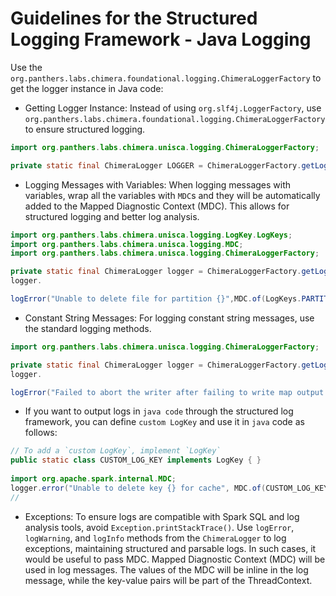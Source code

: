 # Guidelines for the Structured Logging Framework - Java Logging

Use the ```org.panthers.labs.chimera.foundational.logging.ChimeraLoggerFactory``` to get the logger instance in Java code:

* Getting Logger Instance: Instead of using `org.slf4j.LoggerFactory`, use `org.panthers.labs.chimera.foundational.logging.ChimeraLoggerFactory` to ensure structured logging.

```java
import org.panthers.labs.chimera.unisca.logging.ChimeraLoggerFactory;

private static final ChimeraLogger LOGGER = ChimeraLoggerFactory.getLogger();
```

* Logging Messages with Variables: When logging messages with variables, wrap all the variables with `MDC`s and they will be automatically added to the Mapped Diagnostic Context (MDC). This allows for structured logging and better log analysis.

```java
import org.panthers.labs.chimera.unisca.logging.LogKey.LogKeys;
import org.panthers.labs.chimera.unisca.logging.MDC;
import org.panthers.labs.chimera.unisca.logging.ChimeraLoggerFactory;

private static final ChimeraLogger logger = ChimeraLoggerFactory.getLogger();
logger.

logError("Unable to delete file for partition {}",MDC.of(LogKeys.PARTITION_ID, i));
```

* Constant String Messages: For logging constant string messages, use the standard logging methods.

```java
import org.panthers.labs.chimera.unisca.logging.ChimeraLoggerFactory;

private static final ChimeraLogger logger = ChimeraLoggerFactory.getLogger();
logger.

logError("Failed to abort the writer after failing to write map output.",e);
```

* If you want to output logs in `java code` through the structured log framework, you can define `custom LogKey` and use it in `java` code as follows:

```java
// To add a `custom LogKey`, implement `LogKey`
public static class CUSTOM_LOG_KEY implements LogKey { }
 
import org.apache.spark.internal.MDC;
logger.error("Unable to delete key {} for cache", MDC.of(CUSTOM_LOG_KEY, "key"));
//
```

* Exceptions: To ensure logs are compatible with Spark SQL and log analysis tools, avoid `Exception.printStackTrace()`. Use `logError`, `logWarning`, and `logInfo` methods from the `ChimeraLogger` to log exceptions, maintaining structured and parsable logs. In such cases, it would be useful to pass MDC. Mapped Diagnostic Context (MDC) will be used in log messages. The values of the MDC will be inline in the log message, while the key-value pairs will be part of the ThreadContext.